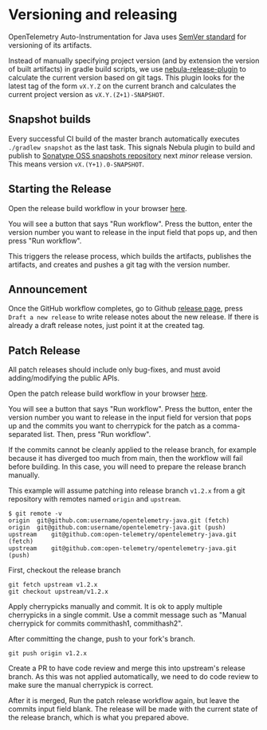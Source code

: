 # Versioning and releasing

OpenTelemetry Auto-Instrumentation for Java uses [SemVer standard](https://semver.org) for versioning of its artifacts.

Instead of manually specifying project version (and by extension the version of built artifacts)
in gradle build scripts, we use [nebula-release-plugin](https://github.com/nebula-plugins/nebula-release-plugin)
to calculate the current version based on git tags. This plugin looks for the latest tag of the form
`vX.Y.Z` on the current branch and calculates the current project version as `vX.Y.(Z+1)-SNAPSHOT`.

## Snapshot builds
Every successful CI build of the master branch automatically executes `./gradlew snapshot` as the last task.
This signals Nebula plugin to build and publish to
[Sonatype OSS snapshots repository](https://oss.sonatype.org/content/repositories/snapshots/io/opentelemetry/)
next _minor_ release version. This means version `vX.(Y+1).0-SNAPSHOT`.

## Starting the Release

Open the release build workflow in your browser [here](https://github.com/open-telemetry/opentelemetry-java-instrumentation/actions?query=workflow%3A%22Release+Build%22).

You will see a button that says "Run workflow". Press the button, enter the version number you want
to release in the input field that pops up, and then press "Run workflow".

This triggers the release process, which builds the artifacts, publishes the artifacts, and creates
and pushes a git tag with the version number.

## Announcement

Once the GitHub workflow completes, go to Github [release
page](https://github.com/open-telemetry/opentelemetry-java-instrumentation/releases), press
`Draft a new release` to write release notes about the new release. If there is already a draft
release notes, just point it at the created tag.

## Patch Release

All patch releases should include only bug-fixes, and must avoid
adding/modifying the public APIs.

Open the patch release build workflow in your browser [here](https://github.com/open-telemetry/opentelemetry-java-instrumentation/actions?query=workflow%3A%22Patch+Release+Build%22).

You will see a button that says "Run workflow". Press the button, enter the version number you want
to release in the input field for version that pops up and the commits you want to cherrypick for the
patch as a comma-separated list. Then, press "Run workflow".

If the commits cannot be cleanly applied to the release branch, for example because it has diverged
too much from main, then the workflow will fail before building. In this case, you will need to
prepare the release branch manually.

This example will assume patching into release branch `v1.2.x` from a git repository with remotes
named `origin` and `upstream`.

```
$ git remote -v
origin	git@github.com:username/opentelemetry-java.git (fetch)
origin	git@github.com:username/opentelemetry-java.git (push)
upstream	git@github.com:open-telemetry/opentelemetry-java.git (fetch)
upstream	git@github.com:open-telemetry/opentelemetry-java.git (push)
```

First, checkout the release branch

```
git fetch upstream v1.2.x
git checkout upstream/v1.2.x
```

Apply cherrypicks manually and commit. It is ok to apply multiple cherrypicks in a single commit.
Use a commit message such as "Manual cherrypick for commits commithash1, commithash2".

After committing the change, push to your fork's branch.

```
git push origin v1.2.x
```

Create a PR to have code review and merge this into upstream's release branch. As this was not
applied automatically, we need to do code review to make sure the manual cherrypick is correct.

After it is merged, Run the patch release workflow again, but leave the commits input field blank.
The release will be made with the current state of the release branch, which is what you prepared
above.
